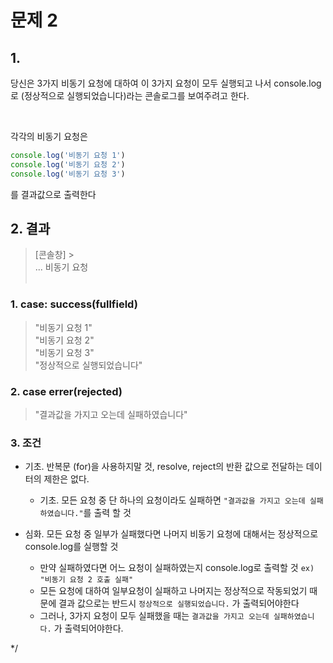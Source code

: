 # 문제 2

## 1.

당신은 3가지 비동기 요청에 대하여 이 3가지 요청이 모두 실행되고 나서
console.log로 (정상적으로 실행되었습니다)라는 콘솔로그를 보여주려고 한다.

</br>

각각의 비동기 요청은

```js
console.log('비동기 요청 1')
console.log('비동기 요청 2')
console.log('비동기 요청 3')
```

를 결과값으로 출력한다

## 2. 결과

> [콘솔창] > </br>
> ... 비동기 요청
> </br></br>

### 1. case: success(fullfield) </br>

> "비동기 요청 1" </br>
> "비동기 요청 2" </br>
> "비동기 요청 3" </br>
> "정상적으로 실행되었습니다" </br>

### 2. case errer(rejected) </br>

> "결과값을 가지고 오는데 실패하였습니다"

### 3. 조건

- 기초. 반복문 (for)을 사용하지말 것, resolve, reject의 반환 값으로 전달하는 데이터의 제한은 없다.

  - 기초. 모든 요청 중 단 하나의 요청이라도 실패하면 `"결과값을 가지고 오는데 실패하였습니다."`를 출력 할 것

- 심화. 모든 요청 중 일부가 실패했다면 나머지 비동기 요청에 대해서는 정상적으로 console.log를 실행할 것

  - 만약 실패하였다면 어느 요청이 실패하였는지 console.log로 출력할 것 `ex) "비동기 요청 2 호출 실패"`
  - 모든 요청에 대하여 일부요청이 실패하고 나머지는 정상적으로 작동되었기 때문에
    결과 값으로는 반드시 `정상적으로 실행되었습니다.` 가 출력되어야한다
  - 그러나, 3가지 요청이 모두 실패했을 때는 `결과값을 가지고 오는데 실패하였습니다.` 가 출력되어야한다.

\*/
